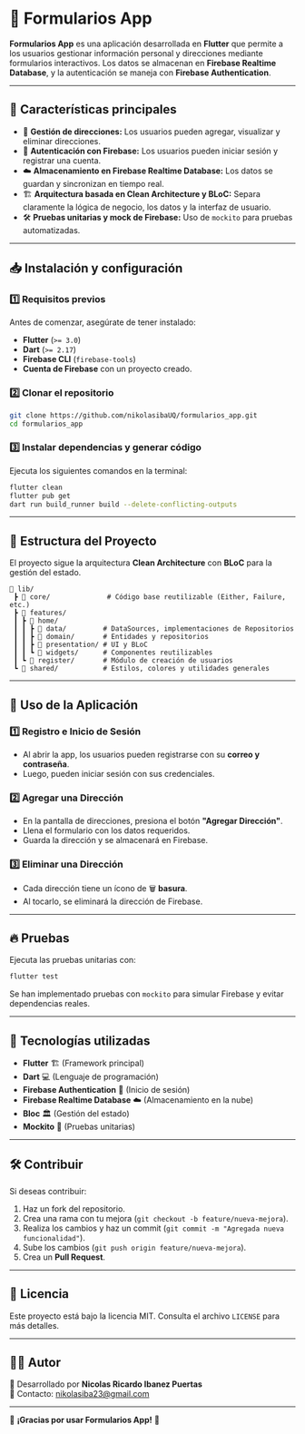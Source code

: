 # 📌 Formularios App

**Formularios App** es una aplicación desarrollada en **Flutter** que permite a los usuarios gestionar información personal y direcciones mediante formularios interactivos. Los datos se almacenan en **Firebase Realtime Database**, y la autenticación se maneja con **Firebase Authentication**.

---

## 🚀 **Características principales**

- 📌 **Gestión de direcciones:** Los usuarios pueden agregar, visualizar y eliminar direcciones.
- 🔑 **Autenticación con Firebase:** Los usuarios pueden iniciar sesión y registrar una cuenta.
- ☁️ **Almacenamiento en Firebase Realtime Database:** Los datos se guardan y sincronizan en tiempo real.
- 🏗 **Arquitectura basada en Clean Architecture y BLoC:** Separa claramente la lógica de negocio, los datos y la interfaz de usuario.
- 🛠 **Pruebas unitarias y mock de Firebase:** Uso de `mockito` para pruebas automatizadas.

---

## 📥 **Instalación y configuración**

### **1️⃣ Requisitos previos**

Antes de comenzar, asegúrate de tener instalado:

- **Flutter** (`>= 3.0`)
- **Dart** (`>= 2.17`)
- **Firebase CLI** (`firebase-tools`)
- **Cuenta de Firebase** con un proyecto creado.

### **2️⃣ Clonar el repositorio**

```bash
git clone https://github.com/nikolasibaUQ/formularios_app.git
cd formularios_app
```

### **3️⃣ Instalar dependencias y generar código**

Ejecuta los siguientes comandos en la terminal:

```bash
flutter clean
flutter pub get
dart run build_runner build --delete-conflicting-outputs
```

---

## 📂 **Estructura del Proyecto**

El proyecto sigue la arquitectura **Clean Architecture** con **BLoC** para la gestión del estado.

```plaintext
📂 lib/
 ┣ 📂 core/              # Código base reutilizable (Either, Failure, etc.)
 ┣ 📂 features/
 ┃ ┣ 📂 home/
 ┃ ┃ ┣ 📂 data/         # DataSources, implementaciones de Repositorios
 ┃ ┃ ┣ 📂 domain/       # Entidades y repositorios
 ┃ ┃ ┣ 📂 presentation/ # UI y BLoC
 ┃ ┃ ┗ 📂 widgets/      # Componentes reutilizables
 ┃ ┗ 📂 register/       # Módulo de creación de usuarios
 ┗ 📂 shared/           # Estilos, colores y utilidades generales
```

---

## 📌 **Uso de la Aplicación**

### **1️⃣ Registro e Inicio de Sesión**

- Al abrir la app, los usuarios pueden registrarse con su **correo y contraseña**.
- Luego, pueden iniciar sesión con sus credenciales.

### **2️⃣ Agregar una Dirección**

- En la pantalla de direcciones, presiona el botón **"Agregar Dirección"**.
- Llena el formulario con los datos requeridos.
- Guarda la dirección y se almacenará en Firebase.

### **3️⃣ Eliminar una Dirección**

- Cada dirección tiene un ícono de 🗑 **basura**.
- Al tocarlo, se eliminará la dirección de Firebase.

---

## 🔥 **Pruebas**

Ejecuta las pruebas unitarias con:

```bash
flutter test
```

Se han implementado pruebas con `mockito` para simular Firebase y evitar dependencias reales.

---

## 📌 **Tecnologías utilizadas**

- **Flutter** 🏗 (Framework principal)
- **Dart** 💻 (Lenguaje de programación)
- **Firebase Authentication** 🔐 (Inicio de sesión)
- **Firebase Realtime Database** ☁️ (Almacenamiento en la nube)
- **Bloc** 🏛 (Gestión del estado)
- **Mockito** 🧪 (Pruebas unitarias)

---

## 🛠 **Contribuir**

Si deseas contribuir:

1. Haz un fork del repositorio.
2. Crea una rama con tu mejora (`git checkout -b feature/nueva-mejora`).
3. Realiza los cambios y haz un commit (`git commit -m "Agregada nueva funcionalidad"`).
4. Sube los cambios (`git push origin feature/nueva-mejora`).
5. Crea un **Pull Request**.

---

## 📜 **Licencia**

Este proyecto está bajo la licencia MIT. Consulta el archivo `LICENSE` para más detalles.

---

## 👨‍💻 **Autor**

📌 Desarrollado por **Nicolas Ricardo Ibanez Puertas**  
🔗 Contacto: [nikolasiba23@gmail.com](mailto:nikolasiba23@gmail.com)

---

🚀 **¡Gracias por usar Formularios App!** 🚀

